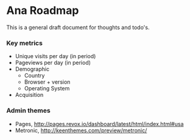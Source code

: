 Ana Roadmap
===========

This is a general draft document for thoughts and todo's.

### Key metrics

- Unique visits per day (in period)
- Pageviews per day (in period)
- Demographic
  - Country
  - Browser + version
  - Operating System
- Acquisition


### Admin themes

- Pages, http://pages.revox.io/dashboard/latest/html/index.html#usa
- Metronic, http://keenthemes.com/preview/metronic/